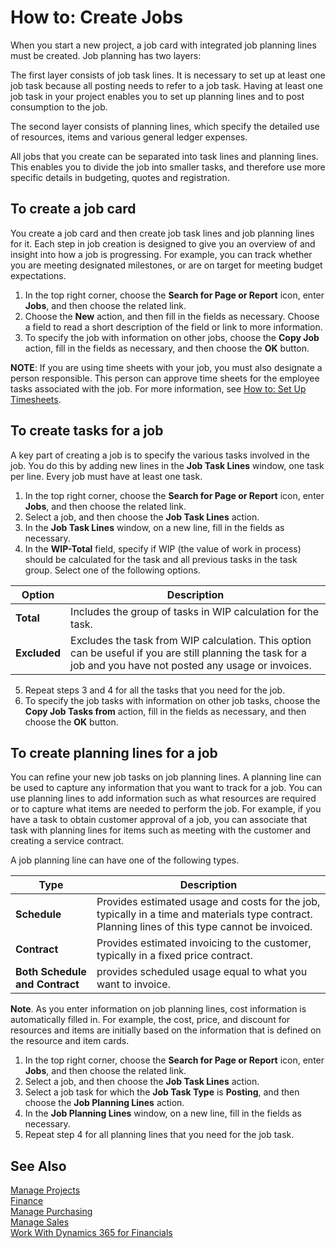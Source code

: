 <properties
                pageTitle="How to: Create Jobs| Financials"
                description="Describes how to create a job."
                services="project-madeira"
                documentationCenter=""
                authors="SorenGP"
/>
<tags
    ms.service="project-madeira"
    ms.topic="article"
    ms.devlang="na"
    ms.tgt_pltfrm="na"
    ms.workload="na"
    ms.date="10/24/2016"
    ms.author="SorenGP" />

# How to: Create Jobs
When you start a new project, a job card with integrated job planning lines must be created. Job planning has two layers:

The first layer consists of job task lines. It is necessary to set up at least one job task because all posting needs to refer to a job task. Having at least one job task in your project enables you to set up planning lines and to post consumption to the job.

The second layer consists of planning lines, which specify the detailed use of resources, items and various general ledger expenses.

All jobs that you create can be separated into task lines and planning lines. This enables you to divide the job into smaller tasks, and therefore use more specific details in budgeting, quotes and registration.

## To create a job card
You create a job card and then create job task lines and job planning lines for it. Each step in job creation is designed to give you an overview of and insight into how a job is progressing. For example, you can track whether you are meeting designated milestones, or are on target for meeting budget expectations.  
  
1. In the top right corner, choose the **Search for Page or Report** icon, enter **Jobs**, and then choose the related link.  
2. Choose the **New** action, and then fill in the fields as necessary. Choose a field to read a short description of the field or link to more information.
3. To specify the job with information on other jobs, choose the **Copy Job** action, fill in the fields as necessary, and then choose the **OK** button.

**NOTE**: If you are using time sheets with your job, you must also designate a person responsible. This person can approve time sheets for the employee tasks associated with the job. For more information, see [How to: Set Up Timesheets](projects-how-setup-time-sheets.md). 
  
## To create tasks for a job  
A key part of creating a job is to specify the various tasks involved in the job. You do this by adding new lines in the **Job Task Lines** window, one task per line. Every job must have at least one task. 
  
1. In the top right corner, choose the **Search for Page or Report** icon, enter **Jobs**, and then choose the related link.
2. Select a job, and then choose the **Job Task Lines** action.  
3. In the **Job Task Lines** window, on a new line, fill in the fields as necessary.  
4. In the **WIP-Total** field, specify if WIP (the value of work in process) should be calculated for the task and all previous tasks in the task group. Select one of the following options.

|Option|Description|
|------|-----------|
|**Total**|Includes the group of tasks in WIP calculation for the task.|
|**Excluded**|Excludes the task from WIP calculation. This option can be useful if you are still planning the task for a job and you have not posted any usage or invoices.|  

5. Repeat steps 3 and 4 for all the tasks that you need for the job.
6. To specify the job tasks with information on other job tasks, choose the **Copy Job Tasks from** action, fill in the fields as necessary, and then choose the **OK** button. 
  
## To create planning lines for a job  
You can refine your new job tasks on job planning lines. A planning line can be used to capture any information that you want to track for a job. You can use planning lines to add information such as what resources are required or to capture what items are needed to perform the job. For example, if you have a task to obtain customer approval of a job, you can associate that task with planning lines for items such as meeting with the customer and creating a service contract.  
  
A job planning line can have one of the following types.  
  
|Type|Description|
|----|-----------|
|**Schedule**|Provides estimated usage and costs for the job, typically in a time and materials type contract. Planning lines of this type cannot be invoiced.|
|**Contract**|Provides estimated invoicing to the customer, typically in a fixed price contract.|
|**Both Schedule and Contract**|provides scheduled usage equal to what you want to invoice.|  
  
**Note**. As you enter information on job planning lines, cost information is automatically filled in. For example, the cost, price, and discount for resources and items are initially based on the information that is defined on the resource and item cards.
   
1. In the top right corner, choose the **Search for Page or Report** icon, enter **Jobs**, and then choose the related link. 
2. Select a job, and then choose the **Job Task Lines** action.  
3. Select a job task for which the **Job Task Type** is **Posting**, and then choose the **Job Planning Lines** action.  
4. In the **Job Planning Lines** window, on a new line, fill in the fields as necessary.
5. Repeat step 4 for all planning lines that you need for the job task.
  
## See Also
[Manage Projects](projects-manage-projects.md)  
[Finance](finance.md)  
[Manage Purchasing](purchasing-manage-purchasing.md)         
[Manage Sales](sales-manage-sales.md)      
[Work With Dynamics 365 for Financials](ui-work-product.md)  
